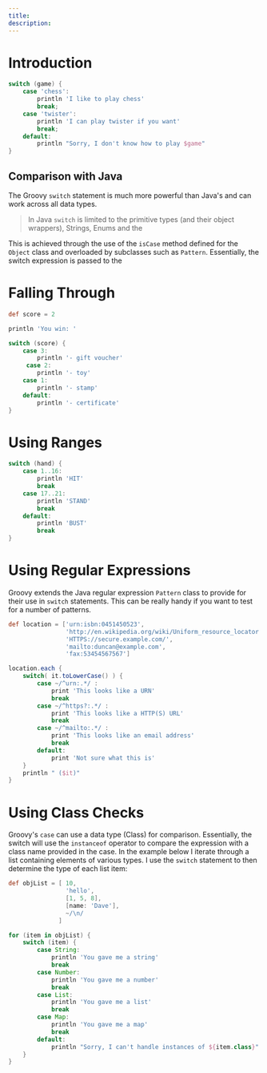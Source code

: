 ```yaml
---
title:	
description:	
---
```


# Introduction

```groovy
switch (game) {
    case 'chess':
        println 'I like to play chess'
        break;
    case 'twister': 
        println 'I can play twister if you want'
        break;
    default:
        println "Sorry, I don't know how to play $game"
}
```

## Comparison with Java
The Groovy  `switch` statement is much more powerful than Java's and can work across all data types.

>In Java `switch` is limited to the primitive types (and their object wrappers), Strings, Enums and the 

This is achieved through the use of the `isCase` method defined for the `Object` class and overloaded by subclasses such as `Pattern`. Essentially, the switch expression is passed to the 

# Falling Through

```groovy
def score = 2

println 'You win: '

switch (score) {
    case 3: 
        println '- gift voucher'
     case 2:
        println '- toy'
    case 1:
        println '- stamp'
    default:
        println '- certificate'
}
```

# Using Ranges

```groovy
switch (hand) {
    case 1..16:
        println 'HIT'
        break
    case 17..21:
        println 'STAND'
        break
    default:
        println 'BUST'
        break
}
```

# Using Regular Expressions

Groovy extends the Java regular expression `Pattern` class to provide for their use in `switch` statements. This can be really handy if you want to test for a number of patterns.

```groovy
def location = ['urn:isbn:0451450523', 
                'http://en.wikipedia.org/wiki/Uniform_resource_locator',
                'HTTPS://secure.example.com/',
                'mailto:duncan@example.com',
                'fax:53454567567']

location.each {
    switch( it.toLowerCase() ) {
        case ~/^urn:.*/ :
            print 'This looks like a URN'
            break
        case ~/^https?:.*/ :
            print 'This looks like a HTTP(S) URL'
            break
        case ~/^mailto:.*/ :
            print 'This looks like an email address'
            break
        default:
            print 'Not sure what this is'
    }
    println " ($it)"
}
```

# Using Class Checks


Groovy's `case` can use a data type (Class) for comparison. Essentially, the switch will use the `instanceof` operator to compare the expression with a class name provided in the case. In the example below I iterate through a list containing elements of various types. I use the `switch` statement to then determine the type of each list item:

```groovy
def objList = [ 10, 
                'hello', 
                [1, 5, 8], 
                [name: 'Dave'],
                ~/\n/
              ]

for (item in objList) {
    switch (item) {
        case String:
            println 'You gave me a string'
            break
        case Number: 
            println 'You gave me a number'
            break
        case List:
            println 'You gave me a list'
            break
        case Map:
            println 'You gave me a map'
            break
        default:
            println "Sorry, I can't handle instances of ${item.class}"
    }
}
```
